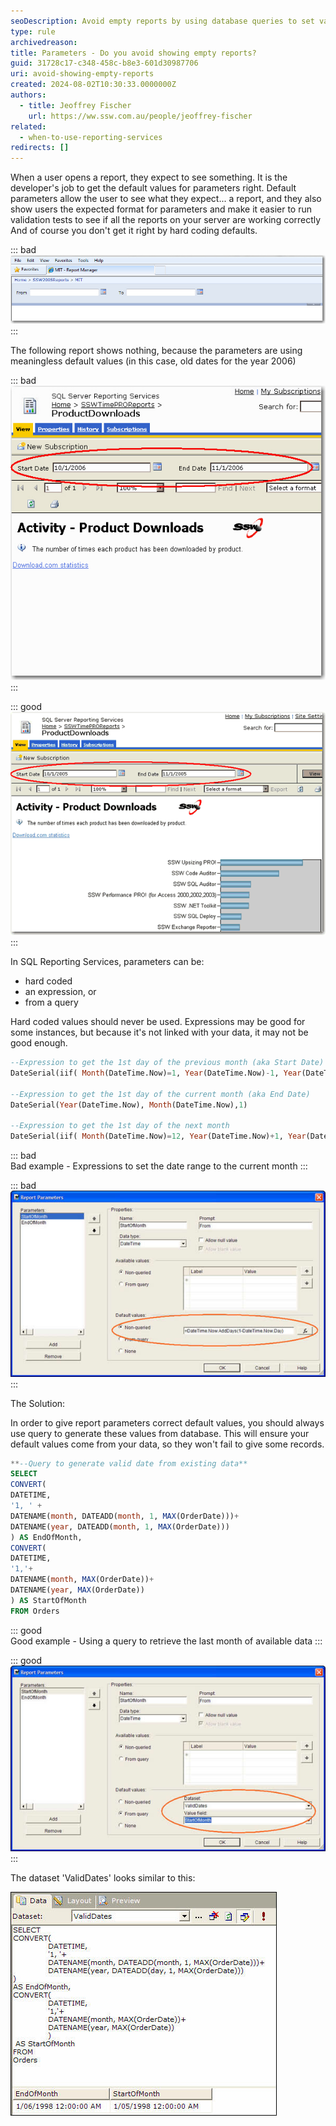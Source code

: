 ```yaml
---
seoDescription: Avoid empty reports by using database queries to set valid default parameter values in SQL Reporting Services, ensuring meaningful results for users.
type: rule
archivedreason:
title: Parameters - Do you avoid showing empty reports?
guid: 31728c17-c348-458c-b8e3-601d30987706
uri: avoid-showing-empty-reports
created: 2024-08-02T10:30:33.0000000Z
authors:
  - title: Jeoffrey Fischer
    url: https://ww.ssw.com.au/people/jeoffrey-fischer
related:
  - when-to-use-reporting-services
redirects: []
---
```


When a user opens a report, they expect to see something. It is the developer's job to get the default values for parameters right. Default parameters allow the user to see what they expect... a report, and they also show users the expected format for parameters and make it easier to run validation tests to see if all the reports on your server are working correctly And of course you don't get it right by hard coding defaults.

<!--endintro-->

::: bad  
![Figure: Bad example - Making a user select the parameters before seeing the data](RSRulesNoEmptyReportT07.jpg)  
:::

The following report shows nothing, because the parameters are using meaningless default values (in this case, old dates for the year 2006)

::: bad  
![Figure: Bad example - Empty report caused by incorrect parameter default values (probably hard coded for when the developer wrote the report in 2006)](RSRulesNoEmptyReportT7.jpg)  
:::

::: good  
![Figure: Good example - This report shows initial data as the developer configure useful parameters (in this case default values for the entire month of October Note: in US date format)](RSRulesNoEmptyReportT8.gif)
:::

In SQL Reporting Services, parameters can be:

- hard coded
- an expression, or
- from a query

Hard coded values should never be used. Expressions may be good for some instances, but because it's not linked with your data, it may not be good enough.

```sql
--Expression to get the 1st day of the previous month (aka Start Date)
DateSerial(iif( Month(DateTime.Now)=1, Year(DateTime.Now)-1, Year(DateTime.Now)), iif( Month(DateTime.Now)=1, 12, Month(DateTime.Now) - 1), 1)

--Expression to get the 1st day of the current month (aka End Date)
DateSerial(Year(DateTime.Now), Month(DateTime.Now),1)

--Expression to get the 1st day of the next month
DateSerial(iif( Month(DateTime.Now)=12, Year(DateTime.Now)+1, Year(DateTime.Now)), iif( Month(DateTime.Now)=12, 1, Month(DateTime.Now) + 1), 1)
```

::: bad  
Bad example - Expressions to set the date range to the current month
:::

::: bad  
![Figure: Bad example - Using an Expression to set the default values.(This will not be good enough if there is no data in the current month)](RSRulesNoEmptyReportT11.jpg)  
:::

The Solution:

In order to give report parameters correct default values, you should always use query to generate these values from database. This will ensure your default values come from your data, so they won't fail to give some records.

```sql
**--Query to generate valid date from existing data**
SELECT
CONVERT(
DATETIME,
'1, ' +
DATENAME(month, DATEADD(month, 1, MAX(OrderDate)))+
DATENAME(year, DATEADD(month, 1, MAX(OrderDate)))
) AS EndOfMonth,
CONVERT(
DATETIME,
'1,'+
DATENAME(month, MAX(OrderDate))+
DATENAME(year, MAX(OrderDate))
) AS StartOfMonth
FROM Orders
```

::: good  
Good example - Using a query to retrieve the last month of available data
:::

::: good  
![Figure: Good example - Using a query to set default values for report parameters](RSRulesNoEmptyReportT10.jpg)
:::

The dataset 'ValidDates' looks similar to this:

![Figure: Create a dataset to query the data and provide useful default parameter values for your report](RSRulesNoEmptyReportT9.jpg)
